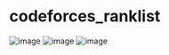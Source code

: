 ﻿# codeforces_ranklist
![image](https://github.com/neo-37/codeforces_ranklist/assets/85379575/b8eb2601-1de0-46be-a486-e9cc01c95fcd)
![image](https://github.com/neo-37/codeforces_ranklist/assets/85379575/47db9390-5c70-4871-8867-aa9260e6710c)
![image](https://github.com/neo-37/codeforces_ranklist/assets/85379575/47a48434-c96a-4056-9d94-f46f6ec1869f)

